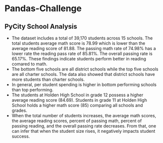 # Pandas-Challenge
## PyCity School Analysis
- The dataset includes a total of 39,170 students across 15 schools. The total students average math score is 78.99 which is lower than the average reading score of 81.88. The passing math rate of 74.98% has a lower rate the reading pass rate of 85.81%. The overall passing rate is 65.17%. These findings indicate students perform better in reading comared to math.
- The bottom five schools are all district schools while the top five schools are all charter schools. The data also showed that district schools have more students than charter schools.
- In general, per student spending is higher in bottom performing schools than top performing.
- The students at Holden High School in grade 12 possess a higher average reading score (84.69). Students in grade 11 at Holden High School holds a higher math score (85) comparing all schools and grades.
- When the total number of students increases, the average math scores, the average reading scores, percent of passing math, percent of passing reading, and the overall passing rate decreases. From that, one can infer that when the student size rises, it negatively impacts student success.
